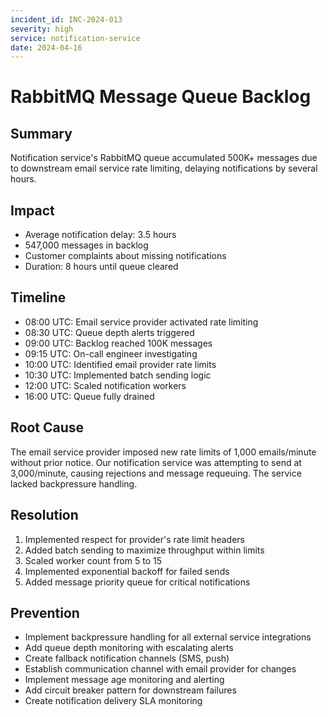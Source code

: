 ```yaml
---
incident_id: INC-2024-013
severity: high
service: notification-service
date: 2024-04-16
---
```


# RabbitMQ Message Queue Backlog

## Summary
Notification service's RabbitMQ queue accumulated 500K+ messages due to downstream email service rate limiting, delaying notifications by several hours.

## Impact
- Average notification delay: 3.5 hours
- 547,000 messages in backlog
- Customer complaints about missing notifications
- Duration: 8 hours until queue cleared

## Timeline
- 08:00 UTC: Email service provider activated rate limiting
- 08:30 UTC: Queue depth alerts triggered
- 09:00 UTC: Backlog reached 100K messages
- 09:15 UTC: On-call engineer investigating
- 10:00 UTC: Identified email provider rate limits
- 10:30 UTC: Implemented batch sending logic
- 12:00 UTC: Scaled notification workers
- 16:00 UTC: Queue fully drained

## Root Cause
The email service provider imposed new rate limits of 1,000 emails/minute without prior notice. Our notification service was attempting to send at 3,000/minute, causing rejections and message requeuing. The service lacked backpressure handling.

## Resolution
1. Implemented respect for provider's rate limit headers
2. Added batch sending to maximize throughput within limits
3. Scaled worker count from 5 to 15
4. Implemented exponential backoff for failed sends
5. Added message priority queue for critical notifications

## Prevention
- Implement backpressure handling for all external service integrations
- Add queue depth monitoring with escalating alerts
- Create fallback notification channels (SMS, push)
- Establish communication channel with email provider for changes
- Implement message age monitoring and alerting
- Add circuit breaker pattern for downstream failures
- Create notification delivery SLA monitoring
